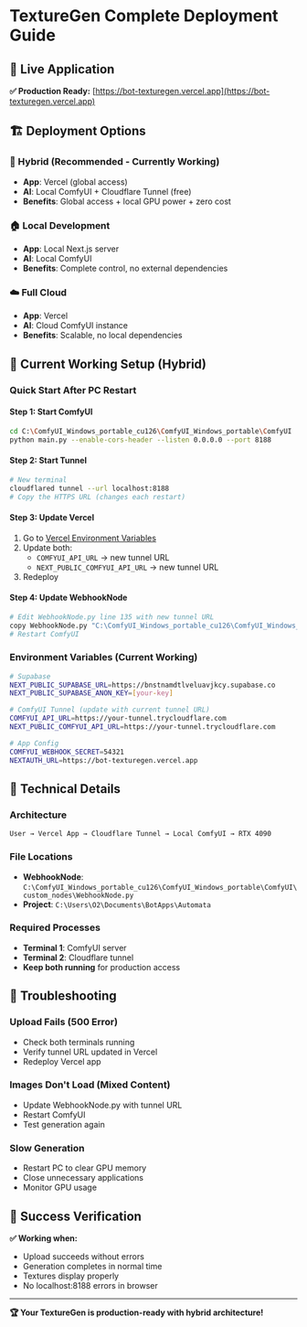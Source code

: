 # TextureGen Complete Deployment Guide

## 🎯 Live Application

**✅ Production Ready:** [https://bot-texturegen.vercel.app](https://bot-texturegen.vercel.app)

## 🏗️ Deployment Options

### **🌉 Hybrid (Recommended - Currently Working)**
- **App**: Vercel (global access)
- **AI**: Local ComfyUI + Cloudflare Tunnel (free)
- **Benefits**: Global access + local GPU power + zero cost

### **🏠 Local Development**
- **App**: Local Next.js server
- **AI**: Local ComfyUI
- **Benefits**: Complete control, no external dependencies

### **☁️ Full Cloud**
- **App**: Vercel
- **AI**: Cloud ComfyUI instance
- **Benefits**: Scalable, no local dependencies

## 🚀 Current Working Setup (Hybrid)

### **Quick Start After PC Restart**

#### **Step 1: Start ComfyUI**
```bash
cd C:\ComfyUI_Windows_portable_cu126\ComfyUI_Windows_portable\ComfyUI
python main.py --enable-cors-header --listen 0.0.0.0 --port 8188
```

#### **Step 2: Start Tunnel**
```bash
# New terminal
cloudflared tunnel --url localhost:8188
# Copy the HTTPS URL (changes each restart)
```

#### **Step 3: Update Vercel**
1. Go to [Vercel Environment Variables](https://vercel.com/dashboard)
2. Update both:
   - `COMFYUI_API_URL` → new tunnel URL
   - `NEXT_PUBLIC_COMFYUI_API_URL` → new tunnel URL
3. Redeploy

#### **Step 4: Update WebhookNode**
```bash
# Edit WebhookNode.py line 135 with new tunnel URL
copy WebhookNode.py "C:\ComfyUI_Windows_portable_cu126\ComfyUI_Windows_portable\ComfyUI\custom_nodes\WebhookNode.py"
# Restart ComfyUI
```

### **Environment Variables (Current Working)**
```bash
# Supabase
NEXT_PUBLIC_SUPABASE_URL=https://bnstnamdtlveluavjkcy.supabase.co
NEXT_PUBLIC_SUPABASE_ANON_KEY=[your-key]

# ComfyUI Tunnel (update with current tunnel URL)
COMFYUI_API_URL=https://your-tunnel.trycloudflare.com
NEXT_PUBLIC_COMFYUI_API_URL=https://your-tunnel.trycloudflare.com

# App Config
COMFYUI_WEBHOOK_SECRET=54321
NEXTAUTH_URL=https://bot-texturegen.vercel.app
```

## 🔧 Technical Details

### **Architecture**
```
User → Vercel App → Cloudflare Tunnel → Local ComfyUI → RTX 4090
```

### **File Locations**
- **WebhookNode**: `C:\ComfyUI_Windows_portable_cu126\ComfyUI_Windows_portable\ComfyUI\custom_nodes\WebhookNode.py`
- **Project**: `C:\Users\O2\Documents\BotApps\Automata`

### **Required Processes**
- **Terminal 1**: ComfyUI server
- **Terminal 2**: Cloudflare tunnel
- **Keep both running** for production access

## 🚨 Troubleshooting

### **Upload Fails (500 Error)**
- Check both terminals running
- Verify tunnel URL updated in Vercel
- Redeploy Vercel app

### **Images Don't Load (Mixed Content)**
- Update WebhookNode.py with tunnel URL
- Restart ComfyUI
- Test generation again

### **Slow Generation**
- Restart PC to clear GPU memory
- Close unnecessary applications
- Monitor GPU usage

## 🎉 Success Verification

**✅ Working when:**
- Upload succeeds without errors
- Generation completes in normal time
- Textures display properly
- No localhost:8188 errors in browser

---

**🏆 Your TextureGen is production-ready with hybrid architecture!**
